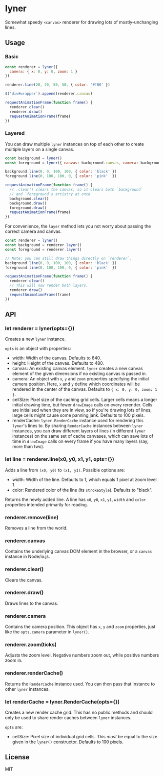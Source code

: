 lyner
=====

Somewhat speedy `<canvas>` renderer for drawing lots of mostly-unchanging lines.

## Usage

### Basic

```javascript
const renderer = lyner({
  camera: { x: 0, y: 0, zoom: 1 }
})

renderer.line(20, 20, 50, 50, { color: '#f00' })

$('div#wrapper').append(renderer.canvas)

requestAnimationFrame(function frame() {
  renderer.clear()
  renderer.draw()
  requestAnimationFrame(frame)
})
```

### Layered

You can draw multiple `lyner` instances on top of each other to create multiple layers on a single canvas.

```javascript
const background = lyner()
const foreground = lyner({ canvas: background.canvas, camera: background.camera })

background.line(0, 0, 100, 100, { color: 'black' })
foreground.line(0, 100, 100, 0, { color: 'pink'  })

requestAnimationFrame(function frame() {
  // .clear() clears the canvas, so it clears both `background`
  // and `foreground`s artistry at once
  background.clear()
  background.draw()
  foreground.draw()
  requestAnimationFrame(frame)
})
```

For convenience, the `layer` method lets you not worry about passing the correct camera and canvas.

```js
const renderer = lyner()
const background = renderer.layer()
const foreground = renderer.layer()

// Note: you can still draw things directly on `renderer`.
background.line(0, 0, 100, 100, { color: 'black' })
foreground.line(0, 100, 100, 0, { color: 'pink'  })

requestAnimationFrame(function frame() {
  renderer.clear()
  // This will now render both layers.
  renderer.draw()
  requestAnimationFrame(frame)
})
```

## API

### let renderer = lyner(opts={})

Creates a new `lyner` instance.

`opts` is an object with properties:

 * width: Width of the canvas. Defaults to 640.
 * height: Height of the canvas. Defaults to 480.
 * canvas: An existing canvas element. `lyner` creates a new canvas element of the
   given dimensions if no existing canvas is passed in.
 * camera: An object with `x`, `y` and `zoom` properties specifying the initial
   camera position. Here, `x` and `y` define which coordinates will be rendered in
   the center of the canvas. Defaults to `{ x: 0, y: 0, zoom: 1 }`.
 * cellSize: Pixel size of the caching grid cells. Larger cells means a longer
   initial drawing time, but fewer `drawImage` calls on every rerender. Cells are
   initialised when they are in view, so if you're drawing lots of lines, large cells
   might cause some panning jank. Defaults to 100 pixels.
 * renderCache: `lyner.RenderCache` instance used for rendering this `lyner`'s
   lines to. By sharing `RenderCache` instances between `lyner` instances, you can
   draw different layers of lines (in different `lyner` instances) on the same set of
   cache canvases, which can save lots of time in `drawImage` calls on every frame if
   you have many layers (say, more than two).

### let line = renderer.line(x0, y0, x1, y1, opts={})

Adds a line from `(x0, y0)` to `(x1, y1)`. Possible options are:

 * width: Width of the line. Defaults to 1, which equals 1 pixel at zoom level 1.
 * color: Rendered color of the line (its `strokeStyle`). Defaults to "black".

Returns the newly added line. A line has `x0`, `y0`, `x1`, `y1`, `width` and `color`
properties intended primarily for reading.

### renderer.remove(line)

Removes a line from the world.

### renderer.canvas

Contains the underlying canvas DOM element in the browser, or a `canvas` instance
in Node/io.js.

### renderer.clear()

Clears the canvas.

### renderer.draw()

Draws lines to the canvas.

### renderer.camera

Contains the camera position. This object has `x`, `y` and `zoom` properties, just
like the `opts.camera` parameter in `lyner()`.

### renderer.zoom(ticks)

Adjusts the zoom level. Negative numbers zoom out, while positive numbers zoom in.

### renderer.renderCache()

Returns the `RenderCache` instance used. You can then pass that instance to other
`lyner` instances.

### let renderCache = lyner.RenderCache(opts={})

Creates a new render cache grid. This has no public methods and should only be used
to share render caches between `lyner` instances.

`opts` are:

 * cellSize: Pixel size of individual grid cells. This *must* be equal to the size
   given in the `lyner()` constructor. Defaults to 100 pixels.

## License

MIT
